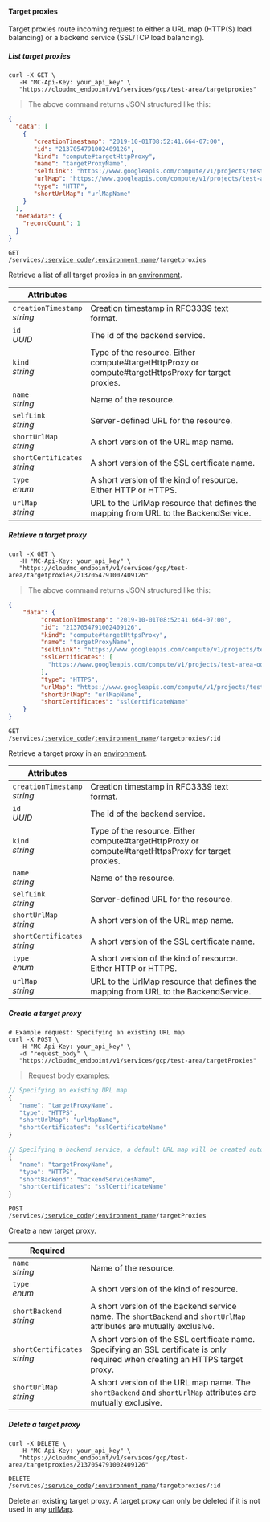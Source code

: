 #### Target proxies

Target proxies route incoming request to either a URL map (HTTP(S) load balancing) or a backend service (SSL/TCP load balancing).

<!-------------------- LIST TARGET PROXIES -------------------->

##### List target proxies

```shell
curl -X GET \
   -H "MC-Api-Key: your_api_key" \
   "https://cloudmc_endpoint/v1/services/gcp/test-area/targetproxies"
```
> The above command returns JSON structured like this:

```json
{
  "data": [
    {
       "creationTimestamp": "2019-10-01T08:52:41.664-07:00",
       "id": "2137054791002409126",
       "kind": "compute#targetHttpProxy",
       "name": "targetProxyName",
       "selfLink": "https://www.googleapis.com/compute/v1/projects/test-area-oox/global/targetHttpProxies/targetProxyName",
       "urlMap": "https://www.googleapis.com/compute/v1/projects/test-area-oox/global/urlMaps/urlMapName",
       "type": "HTTP",
       "shortUrlMap": "urlMapName"
    }
  ],
  "metadata": {
    "recordCount": 1
  }
}
```

<code>GET /services/<a href="#administration-service-connections">:service_code</a>/<a href="#administration-environments">:environment_name</a>/targetproxies</code>

Retrieve a list of all target proxies in an [environment](#administration-environments).

| Attributes                       | &nbsp; |
| -------------------------------- | ------ |
| `creationTimestamp`<br/>*string* | Creation timestamp in RFC3339 text format. |
| `id`<br/>*UUID*                  | The id of the backend service. |
| `kind`<br/>*string*              | Type of the resource. Either compute#targetHttpProxy or compute#targetHttpsProxy for target proxies. |
| `name`<br/>*string*              | Name of the resource. |
| `selfLink`<br/>*string*          | Server-defined URL for the resource. |
| `shortUrlMap`<br/>*string*       | A short version of the URL map name. |
| `shortCertificates`<br/>*string* | A short version of the SSL certificate name. |
| `type`<br/>*enum*                | A short version of the kind of resource. Either HTTP or HTTPS. |
| `urlMap`<br/>*string*            | URL to the UrlMap resource that defines the mapping from URL to the BackendService. |

<!-------------------- RETRIEVE A TARGET PROXY -------------------->

##### Retrieve a target proxy

```shell
curl -X GET \
   -H "MC-Api-Key: your_api_key" \
   "https://cloudmc_endpoint/v1/services/gcp/test-area/targetproxies/2137054791002409126"
```
> The above command returns JSON structured like this:

```json
{
    "data": {
         "creationTimestamp": "2019-10-01T08:52:41.664-07:00",
         "id": "2137054791002409126",
         "kind": "compute#targetHttpsProxy",
         "name": "targetProxyName",
         "selfLink": "https://www.googleapis.com/compute/v1/projects/test-area-oox/global/targetHttpsProxies/targetProxyName",
         "sslCertificates": [
           "https://www.googleapis.com/compute/v1/projects/test-area-oox/global/sslCertificates/sslCertificateName"
         ],
         "type": "HTTPS",
         "urlMap": "https://www.googleapis.com/compute/v1/projects/test-area-oox/global/urlMaps/urlMapName",
         "shortUrlMap": "urlMapName",
         "shortCertificates": "sslCertificateName"
    }
}
```

<code>GET /services/<a href="#administration-service-connections">:service_code</a>/<a href="#administration-environments">:environment_name</a>/targetproxies/:id</code>

Retrieve a target proxy in an [environment](#administration-environments).

| Attributes                       | &nbsp; |
| -------------------------------- | ------ |
| `creationTimestamp`<br/>*string* | Creation timestamp in RFC3339 text format. |
| `id`<br/>*UUID*                  | The id of the backend service. |
| `kind`<br/>*string*              | Type of the resource. Either compute#targetHttpProxy or compute#targetHttpsProxy for target proxies. |
| `name`<br/>*string*              | Name of the resource. |
| `selfLink`<br/>*string*          | Server-defined URL for the resource. |
| `shortUrlMap`<br/>*string*       | A short version of the URL map name. |
| `shortCertificates`<br/>*string* | A short version of the SSL certificate name. |
| `type`<br/>*enum*                | A short version of the kind of resource. Either HTTP or HTTPS. |
| `urlMap`<br/>*string*            | URL to the UrlMap resource that defines the mapping from URL to the BackendService. |

<!-------------------- CREATE A TARGET PROXY -------------------->

##### Create a target proxy

```shell
# Example request: Specifying an existing URL map
curl -X POST \
   -H "MC-Api-Key: your_api_key" \
   -d "request_body" \
   "https://cloudmc_endpoint/v1/services/gcp/test-area/targetProxies"
```
> Request body examples:

```js
// Specifying an existing URL map
{
   "name": "targetProxyName",
   "type": "HTTPS",
   "shortUrlMap": "urlMapName",
   "shortCertificates": "sslCertificateName"
}
```

```js
// Specifying a backend service, a default URL map will be created automatically
{
   "name": "targetProxyName",
   "type": "HTTPS",
   "shortBackend": "backendServicesName",
   "shortCertificates": "sslCertificateName"
}
```


<code>POST /services/<a href="#administration-service-connections">:service_code</a>/<a href="#administration-environments">:environment_name</a>/targetProxies</code>

Create a new target proxy.

| Required                         | &nbsp; |
| -------------------------------- | ------ |
| `name`<br/>*string*              | Name of the resource. |
| `type`<br/>*enum*                | A short version of the kind of resource. |
| `shortBackend`<br/>*string*      | A short version of the backend service name. The `shortBackend` and `shortUrlMap` attributes are mutually exclusive. |
| `shortCertificates`<br/>*string* | A short version of the SSL certificate name. Specifying an SSL certificate is only required when creating an HTTPS target proxy.|
| `shortUrlMap`<br/>*string*       | A short version of the URL map name. The `shortBackend` and `shortUrlMap` attributes are mutually exclusive. |

<!-------------------- DELETE A TARGET PROXY -------------------->

##### Delete a target proxy

```shell
curl -X DELETE \
   -H "MC-Api-Key: your_api_key" \
   "https://cloudmc_endpoint/v1/services/gcp/test-area/targetproxies/2137054791002409126"
```

<code>DELETE /services/<a href="#administration-service-connections">:service_code</a>/<a href="#administration-environments">:environment_name</a>/targetproxies/:id</code>

Delete an existing target proxy. A target proxy can only be deleted if it is not used in any [urlMap](#gcp-urlMaps).
